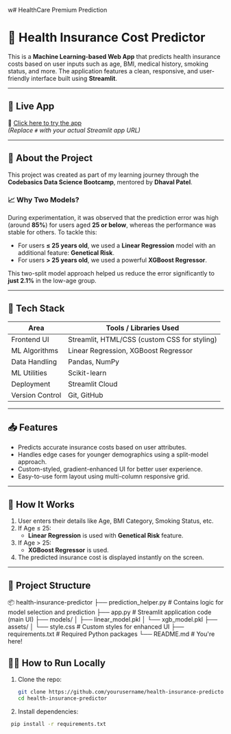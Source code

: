 w# HealthCare Premium Prediction
# 🏥 Health Insurance Cost Predictor

This is a **Machine Learning-based Web App** that predicts health insurance costs based on user inputs such as age, BMI, medical history, smoking status, and more. The application features a clean, responsive, and user-friendly interface built using **Streamlit**.

---

## 🚀 Live App

🔗 [Click here to try the app](https://healthcarepremiumpredictionmodel.streamlit.app/)  
*(Replace `#` with your actual Streamlit app URL)*

---

## 📌 About the Project

This project was created as part of my learning journey through the **Codebasics Data Science Bootcamp**, mentored by **Dhaval Patel**.

### 📈 Why Two Models?

During experimentation, it was observed that the prediction error was high (around **85%**) for users aged **25 or below**, whereas the performance was stable for others. To tackle this:

- For users **≤ 25 years old**, we used a **Linear Regression** model with an additional feature: **Genetical Risk**.
- For users **> 25 years old**, we used a powerful **XGBoost Regressor**.
  
This two-split model approach helped us reduce the error significantly to **just 2.1%** in the low-age group.

---

## 🧠 Tech Stack

| Area           | Tools / Libraries Used                            |
|----------------|---------------------------------------------------|
| Frontend UI    | Streamlit, HTML/CSS (custom CSS for styling)      |
| ML Algorithms  | Linear Regression, XGBoost Regressor              |
| Data Handling  | Pandas, NumPy                                     |
| ML Utilities   | Scikit-learn                                       |
| Deployment     | Streamlit Cloud                                   |
| Version Control| Git, GitHub                                       |

---

## 📥 Features

- Predicts accurate insurance costs based on user attributes.
- Handles edge cases for younger demographics using a split-model approach.
- Custom-styled, gradient-enhanced UI for better user experience.
- Easy-to-use form layout using multi-column responsive grid.

---

## 🧪 How It Works

1. User enters their details like Age, BMI Category, Smoking Status, etc.
2. If Age ≤ 25:
   - **Linear Regression** is used with **Genetical Risk** feature.
3. If Age > 25:
   - **XGBoost Regressor** is used.
4. The predicted insurance cost is displayed instantly on the screen.

---

## 📁 Project Structure
📦 health-insurance-predictor
├── prediction_helper.py # Contains logic for model selection and prediction
├── app.py # Streamlit application code (main UI)
├── models/
│ ├── linear_model.pkl
│ └── xgb_model.pkl
├── assets/
│ └── style.css # Custom styles for enhanced UI
├── requirements.txt # Required Python packages
└── README.md # You're here!

## 🧑‍💻 How to Run Locally

1. Clone the repo:

   ```bash
   git clone https://github.com/yourusername/health-insurance-predictor.git
   cd health-insurance-predictor
2. Install dependencies:   
  ```bash
   pip install -r requirements.txt



